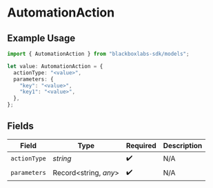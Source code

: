 # AutomationAction

## Example Usage

```typescript
import { AutomationAction } from "blackboxlabs-sdk/models";

let value: AutomationAction = {
  actionType: "<value>",
  parameters: {
    "key": "<value>",
    "key1": "<value>",
  },
};
```

## Fields

| Field                 | Type                  | Required              | Description           |
| --------------------- | --------------------- | --------------------- | --------------------- |
| `actionType`          | *string*              | :heavy_check_mark:    | N/A                   |
| `parameters`          | Record<string, *any*> | :heavy_check_mark:    | N/A                   |